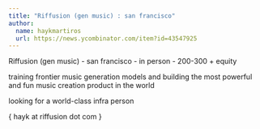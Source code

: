 ```yaml
---
title: "Riffusion (gen music) : san francisco"
author:
  name: haykmartiros
  url: https://news.ycombinator.com/item?id=43547925
---
```

Riffusion (gen music) - san francisco - in person - 200-300 + equity

training frontier music generation models and building the most powerful and fun music creation product in the world

looking for a world-class infra person

{ hayk at riffusion dot com }
<JobApplication />

